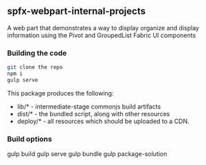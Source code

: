 ## spfx-webpart-internal-projects

A web part that demonstrates a way to display organize and display information using the Pivot and GroupedList Fabric UI components

### Building the code

```bash
git clone the repo
npm i
gulp serve
```

This package produces the following:

* lib/* - intermediate-stage commonjs build artifacts
* dist/* - the bundled script, along with other resources
* deploy/* - all resources which should be uploaded to a CDN.

### Build options

gulp build
gulp serve
gulp bundle
gulp package-solution
